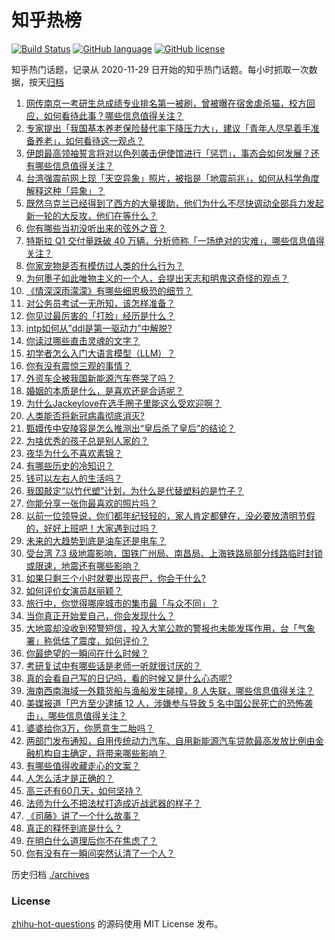 # 知乎热榜
[![Build Status](https://github.com/ToWeLong/zhihu-hot-questions/workflows/CI/badge.svg)](https://github.com/ToWeLong/zhihu-hot-questions/actions)
[![GitHub language](https://img.shields.io/badge/language-golang-orange.svg)](https://golang.org/)
[![GitHub license](https://img.shields.io/github/license/ToWeLong/zhihu-hot-questions)](https://github.com/ToWeLong/zhihu-hot-questions/blob/main/LICENSE)

知乎热门话题，记录从 2020-11-29 日开始的知乎热门话题。每小时抓取一次数据，按天[归档](./archives)

<!-- BEGIN -->

1. [网传南京一考研生总成绩专业排名第一被刷，曾被曝在宿舍虐杀猫，校方回应，如何看待此事？哪些信息值得关注？](https://www.zhihu.com/question/651493066)
1. [专家提出「我国基本养老保险替代率下降压力大」，建议「青年人尽早着手准备养老」，如何看待这一观点？](https://www.zhihu.com/question/651486362)
1. [伊朗最高领袖誓言将对以色列袭击伊使馆进行「惩罚」，事态会如何发展？还有哪些信息值得关注？](https://www.zhihu.com/question/651434260)
1. [台湾强震前网上现「天空异象」照片，被指是「地震前兆」，如何从科学角度解释这种「异象」？](https://www.zhihu.com/question/651516653)
1. [既然乌克兰已经得到了西方的大量援助，他们为什么不尽快调动全部兵力发起新一轮的大反攻，他们在等什么？](https://www.zhihu.com/question/651229454)
1. [你有哪些当初没听出来的弦外之音？](https://www.zhihu.com/question/62862636)
1. [特斯拉 Q1 交付量跌破 40 万辆，分析师称「一场绝对的灾难」，哪些信息值得关注？](https://www.zhihu.com/question/651489990)
1. [你家宠物是否有模仿过人类的什么行为？](https://www.zhihu.com/question/646471612)
1. [为何墨子如此唯物主义的一个人，会提出天志和明鬼这奇怪的观点？](https://www.zhihu.com/question/650549131)
1. [《情深深雨濛濛》有哪些细思极恐的细节？](https://www.zhihu.com/question/44100030)
1. [对公务员考试一无所知，该怎样准备？](https://www.zhihu.com/question/379454422)
1. [你见过最厉害的「打脸」经历是什么？](https://www.zhihu.com/question/473217817)
1. [intp如何从”ddl是第一驱动力”中解脱?](https://www.zhihu.com/question/638602358)
1. [你读过哪些直击灵魂的文字？](https://www.zhihu.com/question/623411870)
1. [初学者怎么入门大语言模型（LLM）？](https://www.zhihu.com/question/644285055)
1. [你有没有震惊三观的事情？](https://www.zhihu.com/question/625527702)
1. [外资车企被我国新能源汽车卷哭了吗？](https://www.zhihu.com/question/639536083)
1. [婚姻的本质是什么，是喜欢还是合适呢？](https://www.zhihu.com/question/644150770)
1. [为什么Jackeylove在选手圈子里能这么受欢迎啊？](https://www.zhihu.com/question/640695537)
1. [人类能否将新冠病毒彻底消灭?](https://www.zhihu.com/question/645492495)
1. [甄嬛传中安陵容是怎么推测出“皇后杀了皇后”的结论？](https://www.zhihu.com/question/340577431)
1. [为啥优秀的孩子总是别人家的？](https://www.zhihu.com/question/645385110)
1. [夜华为什么不喜欢素锦？](https://www.zhihu.com/question/55772258)
1. [有哪些历史的冷知识？](https://www.zhihu.com/question/305338329)
1. [钱可以左右人的生活吗？](https://www.zhihu.com/question/610031701)
1. [我国敲定“以竹代塑”计划，为什么是代替塑料的是竹子？](https://www.zhihu.com/question/637458997)
1. [你能分享一张你最喜欢的照片吗？](https://www.zhihu.com/question/617492839)
1. [以前一位领导说，你们都年纪轻轻的，家人肯定都健在，没必要放清明节假的，好好上班吧！大家遇到过吗？](https://www.zhihu.com/question/651445658)
1. [未来的大趋势到底是油车还是电车？](https://www.zhihu.com/question/620118718)
1. [受台湾 7.3 级地震影响，国铁广州局、南昌局、上海铁路局部分线路临时封锁或限速，地震还有哪些影响？](https://www.zhihu.com/question/651439061)
1. [如果只剩三个小时就要出现丧尸，你会干什么?](https://www.zhihu.com/question/370509834)
1. [如何评价女演员赵丽颖？](https://www.zhihu.com/question/626201860)
1. [旅行中，你觉得哪座城市的集市最「与众不同」？](https://www.zhihu.com/question/648669807)
1. [当你真正开始爱自己，你会发现什么？](https://www.zhihu.com/question/608467041)
1. [大地震却没收到预警短信，投入大笔公款的警报也未能发挥作用，台「气象署」称低估了震度，如何评价？](https://www.zhihu.com/question/651489943)
1. [你最绝望的一瞬间在什么时候？](https://www.zhihu.com/question/649674667)
1. [考研复试中有哪些话是老师一听就很讨厌的？](https://www.zhihu.com/question/315291891)
1. [真的会看自己写的日记吗，看的时候又是什么心态呢?](https://www.zhihu.com/question/633909100)
1. [海南西南海域一外籍货船与渔船发生碰撞，8 人失联，哪些信息值得关注？](https://www.zhihu.com/question/651538044)
1. [美媒报道「巴方至少逮捕 12 人，涉嫌参与导致 5 名中国公民死亡的恐怖袭击」，哪些信息值得关注？](https://www.zhihu.com/question/651405414)
1. [婆婆给你3万，你愿意生二胎吗？](https://www.zhihu.com/question/651287494)
1. [两部门发布通知，自用传统动力汽车、自用新能源汽车贷款最高发放比例由金融机构自主确定，将带来哪些影响？](https://www.zhihu.com/question/651492597)
1. [有哪些值得收藏走心的文案？](https://www.zhihu.com/question/651116386)
1. [人怎么活才是正确的？](https://www.zhihu.com/question/636860746)
1. [高三还有60几天，如何坚持？](https://www.zhihu.com/question/651029579)
1. [法师为什么不把法杖打造成近战武器的样子？](https://www.zhihu.com/question/630533156)
1. [《司藤》讲了一个什么故事？](https://www.zhihu.com/question/448967132)
1. [真正的释怀到底是什么？](https://www.zhihu.com/question/625989866)
1. [在明白什么道理后你不在焦虑了？](https://www.zhihu.com/question/629658395)
1. [你有没有在一瞬间突然认清了一个人？](https://www.zhihu.com/question/322856732)

<!-- END -->

历史归档 [./archives](./archives)


### License
[zhihu-hot-questions](https://github.com/towelong/zhihu-hot-questions) 的源码使用 MIT License 发布。